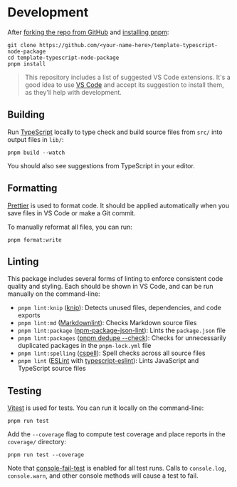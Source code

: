 # Development

After [forking the repo from GitHub](https://help.github.com/articles/fork-a-repo) and [installing pnpm](https://pnpm.io/installation):

```shell
git clone https://github.com/<your-name-here>/template-typescript-node-package
cd template-typescript-node-package
pnpm install
```

> This repository includes a list of suggested VS Code extensions.
> It's a good idea to use [VS Code](https://code.visualstudio.com) and accept its suggestion to install them, as they'll help with development.

## Building

Run [TypeScript](https://typescriptlang.org) locally to type check and build source files from `src/` into output files in `lib/`:

```shell
pnpm build --watch
```

You should also see suggestions from TypeScript in your editor.

## Formatting

[Prettier](https://prettier.io) is used to format code.
It should be applied automatically when you save files in VS Code or make a Git commit.

To manually reformat all files, you can run:

```shell
pnpm format:write
```

## Linting

This package includes several forms of linting to enforce consistent code quality and styling.
Each should be shown in VS Code, and can be run manually on the command-line:

- `pnpm lint:knip` ([knip](https://github.com/webpro/knip)): Detects unused files, dependencies, and code exports
- `pnpm lint:md` ([Markdownlint](https://github.com/DavidAnson/markdownlint)): Checks Markdown source files
- `pnpm lint:package` ([npm-package-json-lint](https://npmpackagejsonlint.org/)): Lints the `package.json` file
- `pnpm lint:packages` ([pnpm dedupe --check](https://pnpm.io/cli/dedupe)): Checks for unnecessarily duplicated packages in the `pnpm-lock.yml` file
- `pnpm lint:spelling` ([cspell](https://cspell.org)): Spell checks across all source files
- `pnpm lint` ([ESLint](https://eslint.org) with [typescript-eslint](https://typescript-eslint.io)): Lints JavaScript and TypeScript source files

## Testing

[Vitest](https://vitest.dev) is used for tests.
You can run it locally on the command-line:

```shell
pnpm run test
```

Add the `--coverage` flag to compute test coverage and place reports in the `coverage/` directory:

```shell
pnpm run test --coverage
```

Note that [console-fail-test](https://github.com/JoshuaKGoldberg/console-fail-test) is enabled for all test runs.
Calls to `console.log`, `console.warn`, and other console methods will cause a test to fail.
